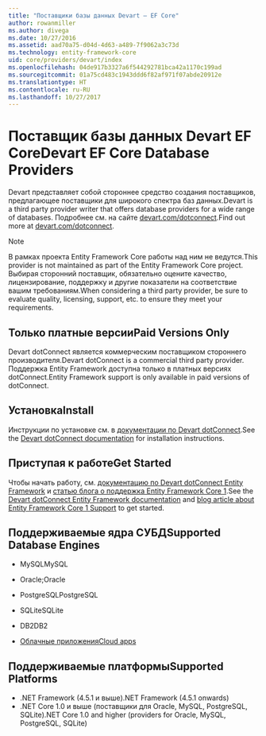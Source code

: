 ```yaml
---
title: "Поставщики базы данных Devart — EF Core"
author: rowanmiller
ms.author: divega
ms.date: 10/27/2016
ms.assetid: aad70a75-d04d-4d63-a489-7f9062a3c73d
ms.technology: entity-framework-core
uid: core/providers/devart/index
ms.openlocfilehash: 04de917b3327a6f544292781bca42a1170c199ad
ms.sourcegitcommit: 01a75cd483c1943ddd6f82af971f07abde20912e
ms.translationtype: HT
ms.contentlocale: ru-RU
ms.lasthandoff: 10/27/2017
---
```

# <a name="devart-ef-core-database-providers"></a><span data-ttu-id="6dd39-102">Поставщик базы данных Devart EF Core</span><span class="sxs-lookup"><span data-stu-id="6dd39-102">Devart EF Core Database Providers</span></span>

<span data-ttu-id="6dd39-103">Devart представляет собой стороннее средство создания поставщиков, предлагающее поставщики для широкого спектра баз данных.</span><span class="sxs-lookup"><span data-stu-id="6dd39-103">Devart is a third party provider writer that offers database providers for a wide range of databases.</span></span> <span data-ttu-id="6dd39-104">Подробнее см. на сайте [devart.com/dotconnect](https://www.devart.com/dotconnect/).</span><span class="sxs-lookup"><span data-stu-id="6dd39-104">Find out more at [devart.com/dotconnect](https://www.devart.com/dotconnect/).</span></span>

> [!NOTE]  
> <span data-ttu-id="6dd39-105">В рамках проекта Entity Framework Core работы над ним не ведутся.</span><span class="sxs-lookup"><span data-stu-id="6dd39-105">This provider is not maintained as part of the Entity Framework Core project.</span></span> <span data-ttu-id="6dd39-106">Выбирая сторонний поставщик, обязательно оцените качество, лицензирование, поддержку и другие показатели на соответствие вашим требованиям.</span><span class="sxs-lookup"><span data-stu-id="6dd39-106">When considering a third party provider, be sure to evaluate quality, licensing, support, etc. to ensure they meet your requirements.</span></span>

## <a name="paid-versions-only"></a><span data-ttu-id="6dd39-107">Только платные версии</span><span class="sxs-lookup"><span data-stu-id="6dd39-107">Paid Versions Only</span></span>

<span data-ttu-id="6dd39-108">Devart dotConnect является коммерческим поставщиком стороннего производителя.</span><span class="sxs-lookup"><span data-stu-id="6dd39-108">Devart dotConnect is a commercial third party provider.</span></span> <span data-ttu-id="6dd39-109">Поддержка Entity Framework доступна только в платных версиях dotConnect.</span><span class="sxs-lookup"><span data-stu-id="6dd39-109">Entity Framework support is only available in paid versions of dotConnect.</span></span>

## <a name="install"></a><span data-ttu-id="6dd39-110">Установка</span><span class="sxs-lookup"><span data-stu-id="6dd39-110">Install</span></span>

<span data-ttu-id="6dd39-111">Инструкции по установке см. в [документации по Devart dotConnect](https://www.devart.com/dotconnect/).</span><span class="sxs-lookup"><span data-stu-id="6dd39-111">See the [Devart dotConnect documentation](https://www.devart.com/dotconnect/) for installation instructions.</span></span>

## <a name="get-started"></a><span data-ttu-id="6dd39-112">Приступая к работе</span><span class="sxs-lookup"><span data-stu-id="6dd39-112">Get Started</span></span>

<span data-ttu-id="6dd39-113">Чтобы начать работу, см. [документацию по Devart dotConnect Entity Framework](https://www.devart.com/dotconnect/entityframework.html) и [статью блога о поддержка Entity Framework Core 1](http://blog.devart.com/entity-framework-core-1-entity-framework-7-support.html).</span><span class="sxs-lookup"><span data-stu-id="6dd39-113">See the [Devart dotConnect Entity Framework documentation](https://www.devart.com/dotconnect/entityframework.html) and [blog article about Entity Framework Core 1 Support](http://blog.devart.com/entity-framework-core-1-entity-framework-7-support.html) to get started.</span></span>

## <a name="supported-database-engines"></a><span data-ttu-id="6dd39-114">Поддерживаемые ядра СУБД</span><span class="sxs-lookup"><span data-stu-id="6dd39-114">Supported Database Engines</span></span>

* <span data-ttu-id="6dd39-115">MySQL</span><span class="sxs-lookup"><span data-stu-id="6dd39-115">MySQL</span></span>

* <span data-ttu-id="6dd39-116">Oracle;</span><span class="sxs-lookup"><span data-stu-id="6dd39-116">Oracle</span></span>

* <span data-ttu-id="6dd39-117">PostgreSQL</span><span class="sxs-lookup"><span data-stu-id="6dd39-117">PostgreSQL</span></span>

* <span data-ttu-id="6dd39-118">SQLite</span><span class="sxs-lookup"><span data-stu-id="6dd39-118">SQLite</span></span>

* <span data-ttu-id="6dd39-119">DB2</span><span class="sxs-lookup"><span data-stu-id="6dd39-119">DB2</span></span>

* [<span data-ttu-id="6dd39-120">Облачные приложения</span><span class="sxs-lookup"><span data-stu-id="6dd39-120">Cloud apps</span></span>](https://www.devart.com/dotconnect/#cloud)

## <a name="supported-platforms"></a><span data-ttu-id="6dd39-121">Поддерживаемые платформы</span><span class="sxs-lookup"><span data-stu-id="6dd39-121">Supported Platforms</span></span>

* <span data-ttu-id="6dd39-122">.NET Framework (4.5.1 и выше)</span><span class="sxs-lookup"><span data-stu-id="6dd39-122">.NET Framework (4.5.1 onwards)</span></span>
* <span data-ttu-id="6dd39-123">.NET Core 1.0 и выше (поставщики для Oracle, MySQL, PostgreSQL, SQLite)</span><span class="sxs-lookup"><span data-stu-id="6dd39-123">.NET Core 1.0 and higher (providers for Oracle, MySQL, PostgreSQL, SQLite)</span></span>
